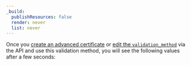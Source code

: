 ```yaml
---
_build:
  publishResources: false
  render: never
  list: never
---
```

Once you [create an advanced certificate](/edge-certificates/advanced-certificate-manager#create-a-certificate-in-the-dashboard) or [edit the `validation_method`](https://api.cloudflare.com/#ssl-verification-edit-ssl-certificate-pack-validation-method) via the API and use this validation method, you will see the following values after a few seconds:
